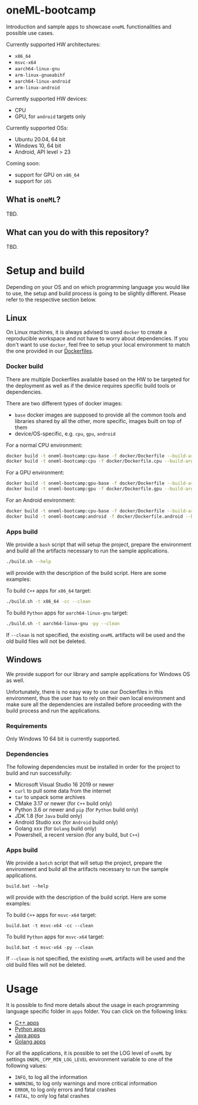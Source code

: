 # oneML-bootcamp

Introduction and sample apps to showcase `oneML` functionalities and possible use cases.

Currently supported HW architectures:
- `x86_64`
- `msvc-x64`
- `aarch64-linux-gnu`
- `arm-linux-gnueabihf`
- `aarch64-linux-android`
- `arm-linux-android`

Currently supported HW devices:
- CPU
- GPU, for `android` targets only

Currently supported OSs:
- Ubuntu 20.04, 64 bit
- Windows 10, 64 bit
- Android, API level > 23

Coming soon:
- support for GPU on `x86_64`
- support for `iOS`

## What is `oneML`?
TBD.

## What can you do with this repository?
TBD.

# Setup and build
Depending on your OS and on which programming language you would like to use, the
setup and build process is going to be slightly different. Please refer to the
respective section below.

## Linux
On Linux machines, it is always advised to used `docker` to create a reproducible
workspace and not have to worry about dependencies. If you don't want to use `docker`,
feel free to setup your local environment to match the one provided in our
[Dockerfiles](https://github.com/sertiscorp/oneML-bootcamp/tree/develop/docker).

### Docker build
There are multiple Dockerfiles available based on the HW to be targeted for the
deployment as well as if the device requires specific build tools or dependencies.

There are two different types of docker images:
- `base` docker images are supposed to provide all the common tools and libraries
shared by all the other, more specific, images built on top of them
- device/OS-specific, e.g. `cpu`, `gpu`, `android`


For a normal CPU environment:
```bash
docker build -t oneml-bootcamp:cpu-base -f docker/Dockerfile --build-arg base_image=ubuntu:20.04 .
docker build -t oneml-bootcamp:cpu -f docker/Dockerfile.cpu --build-arg base_image=oneml-bootcamp:cpu-base .
```

For a GPU environment:
```bash
docker build -t oneml-bootcamp:gpu-base -f docker/Dockerfile --build-arg base_image=nvidia/cuda:11.5.1-cudnn8-runtime-ubuntu20.04 .
docker build -t oneml-bootcamp:gpu -f docker/Dockerfile.gpu --build-arg base_image=oneml-bootcamp:gpu-base .
```

For an Android environment:
```bash
docker build -t oneml-bootcamp:cpu-base -f docker/Dockerfile --build-arg base_image=ubuntu:20.04 .
docker build -t oneml-bootcamp:android -f docker/Dockerfile.android --build-arg base_image=oneml-bootcamp:cpu-base .
```

### Apps build
We provide a `bash` script that will setup the project, prepare the environment
and build all the artifacts necessary to run the sample applications.

```bash
./build.sh --help
```
will provide with the description of the build script. Here are some examples:

To build `C++` apps for `x86_64` target:
```bash
./build.sh -t x86_64 -cc --clean
```

To build `Python` apps for `aarch64-linux-gnu` target:
```bash
./build.sh -t aarch64-linux-gnu -py --clean
```

If `--clean` is not specified, the existing `oneML` artifacts will be used and
the old build files will not be deleted.

## Windows
We provide support for our library and sample applications for Windows OS as well.

Unfortunately, there is no easy way to use our Dockerfiles in this environment, thus the
user has to rely on their own local environment and make sure all the dependencies are installed
before proceeding with the build process and run the applications.

### Requirements
Only Windows 10 64 bit is currently supported.

### Dependencies
The following dependencies must be installed in order for the project to build and run
successfully:
- Microsoft Visual Studio 16 2019 or newer
- `curl` to pull some data from the internet
- `tar` to unpack some archives
- CMake 3.17 or newer (for `C++` build only)
- Python 3.6 or newer and `pip` (for `Python` build only)
- JDK 1.8 (for `Java` build only)
- Android Studio xxx (for `Android` build only)
- Golang xxx (for `Golang` build only)
- Powershell, a recent version (for any build, but `C++`)

### Apps build
We provide a `batch` script that will setup the project, prepare the environment
and build all the artifacts necessary to run the sample applications.

```batch
build.bat --help
```
will provide with the description of the build script. Here are some examples:

To build `C++` apps for `msvc-x64` target:
```batch
build.bat -t msvc-x64 -cc --clean
```

To build `Python` apps for `msvc-x64` target:
```batch
build.bat -t msvc-x64 -py --clean
```

If `--clean` is not specified, the existing `oneML` artifacts will be used and
the old build files will not be deleted.

# Usage
It is possible to find more details about the usage in each programming language
specific folder in `apps` folder. You can click on the following links:
- [C++ apps](https://github.com/sertiscorp/oneML-bootcamp/tree/develop/apps/cpp)
- [Python apps](https://github.com/sertiscorp/oneML-bootcamp/tree/develop/apps/python)
- [Java apps](https://github.com/sertiscorp/oneML-bootcamp/tree/develop/apps/java)
- [Golang apps](https://github.com/sertiscorp/oneML-bootcamp/tree/develop/apps/golang)

For all the applications, it is possible to set the LOG level of `oneML` by settings
`ONEML_CPP_MIN_LOG_LEVEL` environment variable to one of the following values:
- `INFO`, to log all the information
- `WARNING`, to log only warnings and more critical information
- `ERROR`, to log only errors and fatal crashes
- `FATAL`, to only log fatal crashes
